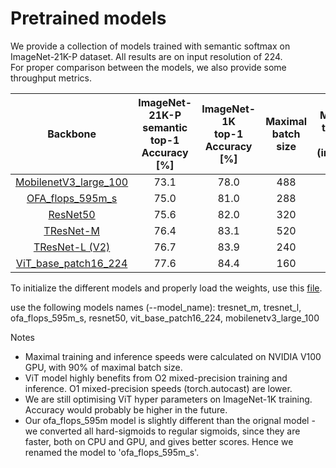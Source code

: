 #  Pretrained models

We provide a collection of models trained with semantic softmax on ImageNet-21K-P dataset. All results are on input resolution of 224.
<br>For proper comparison between the models, we also provide some throughput metrics.


| Backbone  |  ImageNet-21K-P semantic<br> top-1 Accuracy <br>[%] | ImageNet-1K<br> top-1 Accuracy <br>[%] | Maximal <br> batch size | Maximal <br> training speed <br>(img/sec) | Maximal <br> inference speed <br>(img/sec) |
| :------------: | :--------------: | :--------------: | :--------------: | :--------------: | :--------------: |
[MobilenetV3_large_100](https://miil-public-eu.oss-eu-central-1.aliyuncs.com/model-zoo/ImageNet_21K_P/models/mobilenetv3_large_100_miil_21k.pth) | 73.1 | 78.0 | 488 | 1210 | 5980 |
[OFA_flops_595m_s](https://miil-public-eu.oss-eu-central-1.aliyuncs.com/model-zoo/ImageNet_21K_P/models/ofa_flops_595m_s_miil_21k.pth) | 75.0 | 81.0 | 288 | 500 | 3240 |
[ResNet50](https://miil-public-eu.oss-eu-central-1.aliyuncs.com/model-zoo/ImageNet_21K_P/models/resnet50_miil_21k.pth) | 75.6 | 82.0 | 320 | 720 | 2760 |
[TResNet-M](https://miil-public-eu.oss-eu-central-1.aliyuncs.com/model-zoo/ImageNet_21K_P/models/tresnet_m_miil_21k.pth) | 76.4 | 83.1 | 520 | 670 | 2970 |
[TResNet-L (V2)](https://miil-public-eu.oss-eu-central-1.aliyuncs.com/model-zoo/ImageNet_21K_P/models/tresnet_l_v2_miil_21k.pth) | 76.7 | 83.9 | 240 | 300 | 1460 |
[ViT_base_patch16_224](https://miil-public-eu.oss-eu-central-1.aliyuncs.com/model-zoo/ImageNet_21K_P/models/vit_base_patch16_224_miil_21k.pth) | 77.6 | 84.4 | 160 | 340 | 1140 |

To initialize the different models and properly load the weights, use this [file](./src_files/models/utils/factory.py).

use the following models names (--model_name):
tresnet_m, tresnet_l, ofa_flops_595m_s, resnet50, vit_base_patch16_224, mobilenetv3_large_100

Notes
- Maximal training and inference speeds were calculated on NVIDIA V100 GPU, with 90% of maximal batch size.
- ViT model highly benefits from O2 mixed-precision training and inference.  O1 mixed-precision speeds (torch.autocast) are lower.
- We are still optimising ViT hyper parameters on ImageNet-1K training. Accuracy would probably be higher in the future.
- Our ofa_flops_595m model is slightly different than the orignal model - we converted all hard-sigmoids to regular sigmoids, since they are faster, both on CPU and GPU, and gives better scores. Hence we renamed the model to 'ofa_flops_595m_s'.
